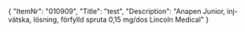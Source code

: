 {
  "ItemNr": "010909",
  "Title": "test",
  "Description": "Anapen Junior, inj-vätska, lösning, förfylld spruta 0,15 mg/dos Lincoln Medical"
}